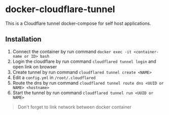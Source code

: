 # docker-cloudflare-tunnel

This is a Cloudflare tunnel docker-compose for self host applications.

## Installation

1. Connect the container by run command `docker exec -it <container-name or ID> bash`
2. Login the cloudflare by run command `cloudflared tunnel login` and open link on browser
3. Create tunnel by run command `cloudflared tunnel create <NAME>`
4. Edit a `config.yml` in `/root/.cloudflared`
5. Route the dns by run command `cloudflared tunnel route dns <UUID or NAME> <hostname>`
6. Start the tunnel by run command `cloudflared tunnel run <UUID or NAME>`


> Don't forget to link network between docker container

